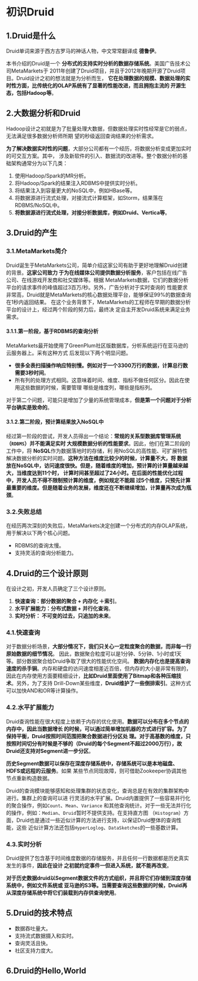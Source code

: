 初识Druid
================================================================================
## 1.Druid是什么
Druid单词来源于西方古罗马的神话人物，中文常常翻译成 **德鲁伊**。

本书介绍的Druid是一个 **分布式的支持实时分析的数据存储系统**。美国广告技术公司MetaMarkets于
2011年创建了Druid项目，并且于2012年晚期开源了Druid项目。Druid设计之初的想法就是为分析而生，
**它在处理数据的规模、数据处理的实时性方面，比传统化的OLAP系统有了显著的性能改进，而且拥抱主流的
开源生态，包括Hadoop等**。

## 2.大数据分析和Druid
Hadoop设计之初就是为了批量处理大数据，但数据处理实时性经常是它的弱点，无法满足很多数据分析师所期
望的秒级返回查询结果的分析需求。

**为了解决数据实时性的问题**，大部分公司都有一个经历，将数据分析变成更加实时的可交互方案。其中，
涉及新软件的引入、数据流的改进等。整个数据分析的基础架构通常分为以下几类：
1. 使用Hadoop/Spark的MR分析。
2. 将Hadoop/Spark的结果注入RDBMS中提供实时分析。
3. 将结果注入到容量更大的NoSQL中，例如HBase等。
4. 将数据源进行流式处理，对接流式计算框架，如Storm，结果落在RDBMS/NoSQL中。
5. **将数据源进行流式处理，对接分析数据库，例如Druid、Vertica等**。

## 3.Druid的产生

### 3.1.MetaMarkets简介
Druid诞生于MetaMarkets公司，简单介绍这家公司有助于更好地理解Druid创建的背景。**这家公司致力
于为在线媒体公司提供数据分析服务**，客户包括在线广告公司、在线游戏开发商和社交媒体等。根据
MetaMarkets数据，它们的数据分析平台的请求事件的峰值超过3百万/秒。另外，广告分析对于实时查询的
性能要求非常高，Druid就是MetaMarkets的核心数据处理平台，能够保证99%的数据查询在1秒内返回结果。
在这个业务背景下，MetaMarkets的工程师在早期的数据分析平台的设计上，经过两个阶段的努力后，最终决
定自主开发Druid系统来满足业务需求。

#### 3.1.1.第一阶段，基于RDBMS的查询分析 
MetaMarkets最开始使用了GreenPlum社区版数据库，分析系统运行在亚马逊的云服务器上。采有这种方式
后发现以下两个明显问题。
+ **很多全表扫描操作响应特别慢。例如对于一个3300万行的数据，计算总行数需要3秒时间**。
+ 所有列的处理方式相同。这意味着时间、维度、指标不做任何区分。因此在使用这些数据的时候，需要管理
哪些是维度列，哪些是指标列。

对于第二个问题，可能只是增加了少量的系统管理成本，**但是第一个问题对于分析平台确实是致命的**。

#### 3.1.2.第二阶段，预计算结果放入NoSQL中
经过第一阶段的尝试，开发人员得出一个结论：**常规的关系型数据库管理系统（`RDBMS`）并不能满足实时
大规模数据分析的性能要求**。因此，他们在第二阶段的工作中，将 **NoSQL**作为数据落地时的存储，利
用NoSQL的高性能、可扩展特性解决数据分析的实时问题。**这种方法在维度比较少的时候，计算量不大，将
数据放在NoSQL中，访问速度很快。但是，随着维度的增加，预计算的计算量越来越大，当维度达到11个时，
计算时间甚至超过了24小时。在后面的性能优化过程中，开发人员不得不限制预计算的维度，例如规定不能超
过5个维度，只预先计算最重要的维度。但是随着业务的发展，维度还在不断继续增加，计算量再次成为瓶颈**。

### 3.2.失败总结
在经历两次深刻的失败后，MetaMarkets决定创建一个分布式的内存OLAP系统，用于解决以下两个核心问题。
+ RDBMS的查询太慢。
+ 支持灵活的查询分析能力。

## 4.Druid的三个设计原则
在设计之初，开发人员确定了三个设计原则。
1. **快速查询：部分数据的聚合 + 内存化 ＋索引**。
2. **水平扩展能力：分布式数据 + 并行化查询**。
3. **实时分析： 不可变的过去，只追加的未来**。

### 4.1.快速查询
对于数据分析场景，**大部分情况下，我们只关心一定粒度聚合的数据，而非每一行原始数据的细节情况**。
因此，数据聚合粒度可以是1分钟、5分钟、1小时或1天等。部分数据聚合给Druid争取了很大的性能优化空间。
**数据内存化也是提高查询速度的杀手锏**。内存和硬盘的访问速度相差近百倍，但内存的大小是非常有限的，
因此在内存使用方面要精细设计，**比如Druid里面使用了Bitmap和各种压缩技术**。另外，为了支持
Drill-Down某些维度，**Druid维护了一些倒排索引**。这种方式可以加快AND和OR等计算操作。

### 4.2.水平扩展能力
Druid查询性能在很大程度上依赖于内存的优化使用。**数据可以分布在多个节点的内存中，因此当数据增长
的时候，可以通过简单增加机器的方式进行扩容。为了保持平衡，Druid按照时间范围把聚合数据进行分区处
理。对于高基数的维度，只按照时间切分有时候是不够的（Druid的每个Segment不超过2000万行），故
Druid还支持对Segment进一步分区**。

**历史Segment数据可以保存在深度存储系统中，存储系统可以是本地磁盘、HDFS或远程的云服务**。如果
某些节点同现故障，则可借助Zookeeper协调其他节点重新构造数据。

Druid的查询模块能够感知和处理集群的状态变化，查询总是在有效的集群架构中进行。集群上的查询可以进
行灵活的水平扩展。Druid内置提供了一些容易并行化的聚合操作，例如`Count`、`Mean`、`Variance`
和其他查询统计。对于一些无法并行化的操作，例如：`Median`、`Druid`暂时不提供支持。在支持直方图
（`Histogram`）方面，Druid也是通过一些近似计算的方法进行支持，以保证Druid整体的查询性能，这些
近似计算方法还包括`HyperLoglog`、`DataSketches`的一些基数计算。

### 4.3.实时分析
Druid提供了包含基于时间维度数据的存储服务，并且任何一行数据都是历史真实发生的事件，**因此在设计
之初就约定事件一但进入系统，就不能再改变**。

**对于历史数据druid以Segment数据文件的方式组织，并且将它们存储到深度存储系统中，例如文件系统或
亚马逊的S3等。当需要查询这些数据的时候，Druid再从深度存储系统中将它们装载到内存供查询使用**。

## 5.Druid的技术特点
+ 数据吞吐量大。
+ 支持流式数据摄入和实时。
+ 查询灵活且快。
+ 社区支持力度大。

## 6.Druid的Hello,World








